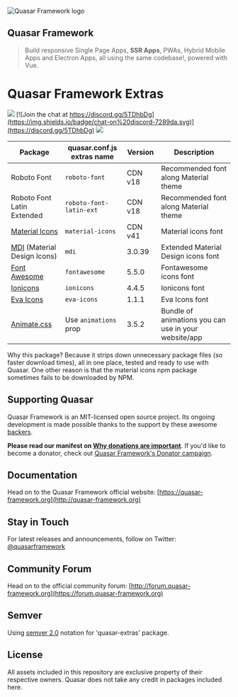 ![Quasar Framework logo](https://cdn.rawgit.com/quasarframework/quasar-art/863c14bd/dist/svg/quasar-logo-full-inline.svg)

## Quasar Framework

> Build responsive Single Page Apps, **SSR Apps**, PWAs, Hybrid Mobile Apps and Electron Apps, all using the same codebase!, powered with Vue.

# Quasar Framework Extras

<a href="https://badge.fury.io/js/quasar-extras" target="_blank"><img src="https://badge.fury.io/js/quasar-extras.svg"></a>
[![Join the chat at https://discord.gg/5TDhbDg](https://img.shields.io/badge/chat-on%20discord-7289da.svg)](https://discord.gg/5TDhbDg)
<a href="http://forum.quasar-framework.org" target="_blank"><img src="https://img.shields.io/badge/community-forum-brightgreen.svg"></a>

| Package | quasar.conf.js extras name | Version | Description |
| --- | --- | --- | --- |
| Roboto Font | `roboto-font` | CDN v18 | Recommended font along Material theme |
| Roboto Font Latin Extended | `roboto-font-latin-ext` | CDN v18 | Recommended font along Material theme |
| [Material Icons](https://material.io/icons/) | `material-icons` | CDN v41 | Material icons font |
| [MDI](https://materialdesignicons.com/) (Material Design Icons) | `mdi` | 3.0.39 | Extended Material Design icons font |
| [Font Awesome](https://fontawesome.com/icons?d=gallery) | `fontawesome` | 5.5.0 | Fontawesome icons font |
| [Ionicons](http://ionicons.com/) | `ionicons` | 4.4.5 | Ionicons font |
| [Eva Icons](https://akveo.github.io/eva-icons) | `eva-icons` | 1.1.1 | Eva Icons font |
| [Animate.css](https://daneden.github.io/animate.css/) | Use `animations` prop | 3.5.2 | Bundle of animations you can use in your website/app |

Why this package? Because it strips down unnecessary package files (so faster download times), all in one place, tested and ready to use with Quasar. One other reason is that the material icons npm package sometimes fails to be downloaded by NPM.

## Supporting Quasar
Quasar Framework is an MIT-licensed open source project. Its ongoing development is made possible thanks to the support by these awesome [backers](https://github.com/rstoenescu/quasar-framework/blob/dev/backers.md).

**Please read our manifest on [Why donations are important](https://quasar.dev/why-donate)**. If you'd like to become a donator, check out [Quasar Framework's Donator campaign](https://donate.quasar.dev).

## Documentation

Head on to the Quasar Framework official website: [https://quasar-framework.org](http://quasar-framework.org)

## Stay in Touch

For latest releases and announcements, follow on Twitter: [@quasarframework](https://twitter.com/quasarframework)

## Community Forum

Head on to the official community forum: [http://forum.quasar-framework.org](https://forum.quasar-framework.org)

## Semver
Using [semver 2.0](http://semver.org/) notation for 'quasar-extras' package.

## License

All assets included in this repository are exclusive property of their respective owners. Quasar does not take any credit in packages included here.
